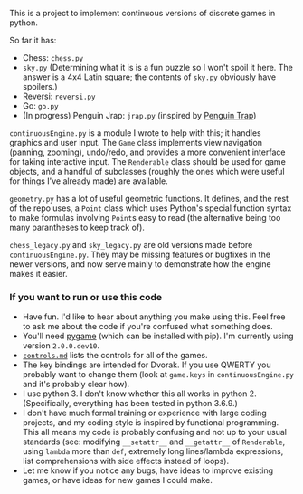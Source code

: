 This is a project to implement continuous versions of discrete games in python.

So far it has:

* Chess: `chess.py`
* `sky.py` (Determining what it is is a fun puzzle so I won't spoil it here. The answer is a 4x4 Latin square; the contents of `sky.py` obviously have spoilers.)
* Reversi: `reversi.py`
* Go: `go.py`
* (In progress) Penguin Jrap: `jrap.py` (inspired by [Penguin Trap](https://boardgamegeek.com/boardgame/225981/penguin-trap))

`continuousEngine.py` is a module I wrote to help with this; it handles graphics and user input. The `Game` class implements view navigation (panning, zooming), undo/redo, and provides a more convenient interface for taking interactive input. The `Renderable` class should be used for game objects, and a handful of subclasses (roughly the ones which were useful for things I've already made) are available.

`geometry.py` has a lot of useful geometric functions. It defines, and the rest of the repo uses, a `Point` class which uses Python's special function syntax to make formulas involving `Point`s easy to read (the alternative being too many parantheses to keep track of).

`chess_legacy.py` and `sky_legacy.py` are old versions made before `continuousEngine.py`. They may be missing features or bugfixes in the newer versions, and now serve mainly to demonstrate how the engine makes it easier.

### If you want to run or use this code

* Have fun. I'd like to hear about anything you make using this. Feel free to ask me about the code if you're confused what something does.
* You'll need [pygame](https://www.pygame.org/news) (which can be installed with pip). I'm currently using version `2.0.0.dev10`.
* [`controls.md`](controls.md) lists the controls for all of the games.
* The key bindings are intended for Dvorak. If you use QWERTY you probably want to change them (look at `game.keys` in `continuousEngine.py` and it's probably clear how).
* I use python 3. I don't know whether this all works in python 2. (Specifically, everything has been tested in python 3.6.9.)
* I don't have much formal training or experience with large coding projects, and my coding style is inspired by functional programming. This all means my code is probably confusing and not up to your usual standards (see: modifying `__setattr__` and `__getattr__` of `Renderable`, using `lambda` more than `def`, extremely long lines/lambda expressions, list comprehensions with side effects instead of loops).
* Let me know if you notice any bugs, have ideas to improve existing games, or have ideas for new games I could make.
